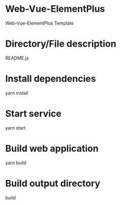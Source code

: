 # Web-Vue-ElementPlus

Web-Vue-ElementPlus Template

# Directory/File description

README.js

# Install dependencies

yarn install

# Start service

yarn start

# Build web application

yarn build

# Build output directory

build
